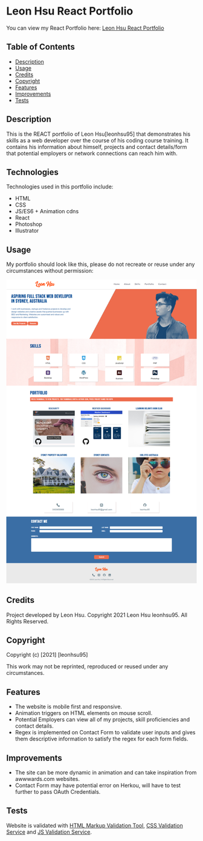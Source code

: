 # Leon Hsu React Portfolio

You can view my React Portfolio here: [Leon Hsu React Portfolio](https://leonhsu95.github.io/leonhsu95-react/)

## Table of Contents

- [Description](#description)
- [Usage](#usage)
- [Credits](#credits)
- [Copyright](#copyright)
- [Features](#features)
- [Improvements](#improvements)
- [Tests](#tests)


## Description

This is the REACT portfolio of Leon Hsu[leonhsu95] that demonstrates his skills as a web developer over the course of his coding course training. 
It contains his information about himself, projects and contact details/form that potential employers or network connections can reach him with.


## Technologies

Technologies used in this portfolio include:
 * HTML
 * CSS
 * JS/ES6 + Animation cdns
 * React
 * Photoshop
 * Illustrator


## Usage

My portfolio should look like this, please do not recreate or reuse under any circumstances without permission:

 ![Portfolio Screenshot](/assets/screenshots/screenshot.png)

## Credits

Project developed by Leon Hsu. Copyright 2021 Leon Hsu leonhsu95. All Rights Reserved.

## Copyright

Copyright (c) [2021] [leonhsu95]

This work may not be reprinted, reproduced or reused under any circumstances.

## Features

- The website is mobile first and responsive.
- Animation triggers on HTML elements on mouse scroll.
- Potential Employers can view all of my projects, skill proficiencies and contact details.
- Regex is implemented on Contact Form to validate user inputs and gives them descriptive information to satisfy the regex for each form fields.

## Improvements
- The site can be more dynamic in animation and can take inspiration from awwwards.com websites.
- Contact Form may have potential error on Herkou, will have to test further to pass OAuth Credentials.

## Tests

Website is validated with [HTML Markup Validation Tool](https://validator.w3.org/), [CSS Validation Service](https://jigsaw.w3.org/css-validator/) and [JS Validation Service](https://jshint.com/).
